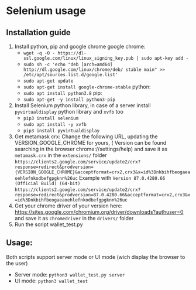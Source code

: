 # Selenium usage

## Installation guide

1. Install python, pip and google chrome
   google chrome:
   - `wget -q -O - https://dl-ssl.google.com/linux/linux_signing_key.pub | sudo apt-key add - `
   - `sudo sh -c 'echo "deb [arch=amd64] http://dl.google.com/linux/chrome/deb/ stable main" >> /etc/apt/sources.list.d/google.list'`
   - `sudo apt-get update`
   - `sudo apt-get install google-chrome-stable`
   python:
   - `sudo apt install python3.8`
   pip:
   - `sudo apt-get -y install python3-pip`
2. Install Selenium python library, in case of a server install `pyvirtualdisplay` python library and `xvfb` too
   - `pip3 install selenium`
   - `sudo apt install -y xvfb`
   - `pip3 install pyvirtualdisplay`
3. Get metamask crx: Change the following URL, updating the VERSION_GOOGLE_CHROME for yours, ( Version can be found searching in the browser chrome://settings/help) and save it as
   `metamask.crx` in the `extensions/` folder
   `https://clients2.google.com/service/update2/crx?response=redirect&prodversion={VERSION_GOOGLE_CHROME}&acceptformat=crx2,crx3&x=id%3Dnkbihfbeogaeaoehlefnkodbefgpgknn%26uc`
   Example with `Version 87.0.4280.66 (Official Build) (64-bit)`
   `https://clients2.google.com/service/update2/crx?response=redirect&prodversion=87.0.4280.66&acceptformat=crx2,crx3&x=id%3Dnkbihfbeogaeaoehlefnkodbefgpgknn%26uc`
4. Get your chrome driver of your version here: https://sites.google.com/chromium.org/driver/downloads?authuser=0 and save it as `chromedriver` in the `drivers/` folder
5. Run the script wallet_test.py

## Usage:

Both scripts support server mode or UI mode (wich display the browser to the user)

- Server mode: `python3 wallet_test.py server` 
- UI mode: `python3 wallet_test` 
